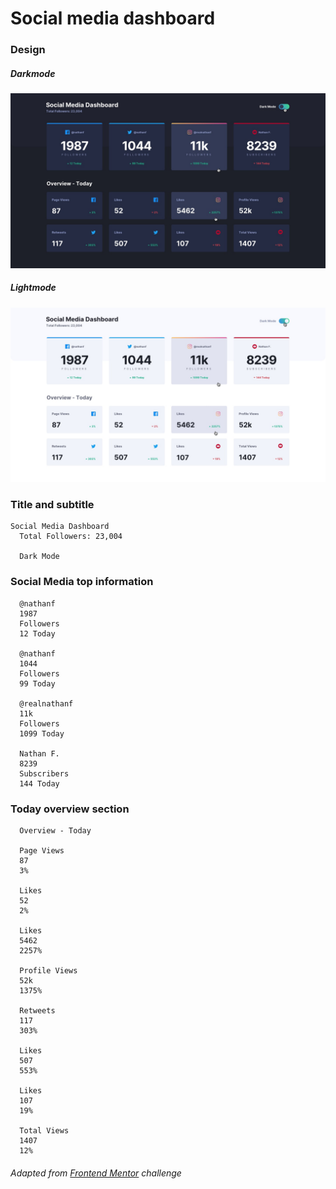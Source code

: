 # Social media dashboard

### Design

##### Darkmode

<img src="./design/active-states-dark.jpg" alt="Design Dark mode">

##### Lightmode

<img src="./design/active-states-light.jpg" alt="Design Light mode">

### Title and subtitle

```
Social Media Dashboard
  Total Followers: 23,004

  Dark Mode
```

### Social Media top information

```
  @nathanf
  1987
  Followers
  12 Today

  @nathanf
  1044
  Followers
  99 Today

  @realnathanf
  11k
  Followers
  1099 Today

  Nathan F.
  8239
  Subscribers
  144 Today

```

### Today overview section

```
  Overview - Today

  Page Views
  87
  3%

  Likes
  52
  2%

  Likes
  5462
  2257%

  Profile Views
  52k
  1375%

  Retweets
  117
  303%

  Likes
  507
  553%

  Likes
  107
  19%

  Total Views
  1407
  12%

```

###### Adapted from [Frontend Mentor](https://www.frontendmentor.io) challenge
